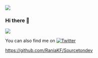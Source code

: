 <img src="https://nsa40.casimages.com/img/2021/07/14/210714105126912283.gif">

### Hi there 👋

<img src="http://www.reactiongifs.com/r/fgwv.gif">  

<!-- Actual text --> 

You can also find me on [![Twitter][1.2]][1]

<!-- Icons -->

[1.2]: http://i.imgur.com/wWzX9uB.png (twitter icon without padding)

<!-- Links -->

[1]: http://www.twitter.com/RaniaKF

https://github.com/RaniaKF/Sourcetondev
